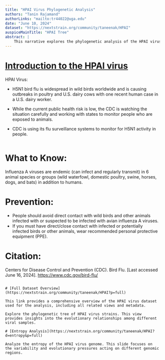 ```yaml
---
title: "HPAI Virus Phylogenetic Analysis"
authors: "Tanin Rajamand"
authorLinks: "mailto:tr44022@uga.edu"
date: "June 10, 2024"
dataset: "https://nextstrain.org/community/taneenak/HPAI"
auspiceMainTitle: "HPAI Tree"
abstract: |
    This narrative explores the phylogenetic analysis of the HPAI virus using Nextstrain. It includes slides on the tree and entropy analysis.
---
```


# [Introduction to the HPAI virus](https://nextstrain.org/community/taneenak/hpai)

HPAI Virus:
- H5N1 bird flu is widespread in wild birds worldwide and is causing outbreaks in poultry and U.S. dairy cows with one recent human case in a U.S. dairy worker.
- While the current public health risk is low, the CDC is watching the situation carefully and working with states to monitor people who are exposed to animals.
- CDC is using its flu surveillance systems to monitor for H5N1 activity in people.

    ```auspiceMainDisplayMarkdown
# What to Know:
Influenza A viruses are endemic (can infect and regularly transmit) in 6 animal species or groups (wild waterfowl, domestic poultry, swine, horses, dogs, and bats) in addition to humans.

# Prevention:
- People should avoid direct contact with wild birds and other animals infected with or suspected to be infected with avian influenza A viruses.
- If you must have direct/close contact with infected or potentially infected birds or other animals, wear recommended personal protective equipment (PPE).

# Citation:
Centers for Disease Control and Prevention (CDC). Bird Flu. [Last accessed June 16, 2024]. https://www.cdc.gov/bird-flu/

```

# [Full Dataset Overview](https://nextstrain.org/community/taneenak/HPAI?p=full)

This link provides a comprehensive overview of the HPAI virus dataset used for the analysis, including all related views and metadata.

Explore the phylogenetic tree of HPAI virus strains. This view provides insights into the evolutionary relationships among different viral samples.

# [Entropy Analysis](https://nextstrain.org/community/taneenak/HPAI?d=entropy&p=full)

Analyze the entropy of the HPAI virus genome. This slide focuses on the variability and evolutionary pressures acting on different genomic regions.


